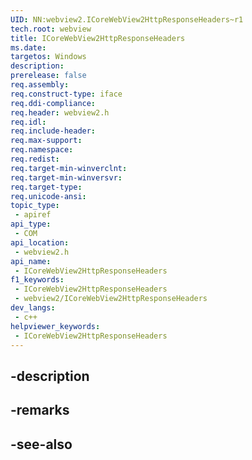 ```yaml
---
UID: NN:webview2.ICoreWebView2HttpResponseHeaders~r1
tech.root: webview
title: ICoreWebView2HttpResponseHeaders
ms.date: 
targetos: Windows
description: 
prerelease: false
req.assembly: 
req.construct-type: iface
req.ddi-compliance: 
req.header: webview2.h
req.idl: 
req.include-header: 
req.max-support: 
req.namespace: 
req.redist: 
req.target-min-winverclnt: 
req.target-min-winversvr: 
req.target-type: 
req.unicode-ansi: 
topic_type:
 - apiref
api_type:
 - COM
api_location:
 - webview2.h
api_name:
 - ICoreWebView2HttpResponseHeaders
f1_keywords:
 - ICoreWebView2HttpResponseHeaders
 - webview2/ICoreWebView2HttpResponseHeaders
dev_langs:
 - c++
helpviewer_keywords:
 - ICoreWebView2HttpResponseHeaders
---
```


## -description

## -remarks

## -see-also

